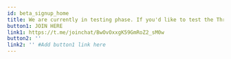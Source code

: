 ```yaml
---
id: beta_signup_home
title: We are currently in testing phase. If you'd like to test the ThreeFold Marketplace solutions, please join our testing community!
button1: JOIN HERE
link1: https://t.me/joinchat/BwOvOxxgK59GmRoZ2_sM0w
button2: ''
link2: '' #Add button1 link here
---
```

